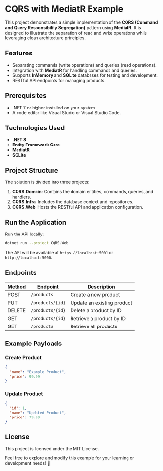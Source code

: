 # CQRS with MediatR Example  

This project demonstrates a simple implementation of the **CQRS (Command and Query Responsibility Segregation)** pattern using **MediatR**. It is designed to illustrate the separation of read and write operations while leveraging clean architecture principles.  

## Features  
- Separating commands (write operations) and queries (read operations).  
- Integration with **MediatR** for handling commands and queries.  
- Supports **InMemory** and **SQLite** databases for testing and development.  
- RESTful API endpoints for managing products.  

## Prerequisites  
- .NET 7 or higher installed on your system.  
- A code editor like Visual Studio or Visual Studio Code.  

## Technologies Used  
- **.NET 8**  
- **Entity Framework Core**  
- **MediatR**  
- **SQLite**  

## Project Structure  
The solution is divided into three projects:  
1. **CQRS.Domain**: Contains the domain entities, commands, queries, and handlers.  
2. **CQRS.Infra**: Includes the database context and repositories.  
3. **CQRS.Web**: Hosts the RESTful API and application configuration.  

## Run the Application
Run the API locally:

```bash
dotnet run --project CQRS.Web  
```
The API will be available at ``https://localhost:5001`` or ``http://localhost:5000``.

## Endpoints
| Method | Endpoint           | Description                   |
|--------|--------------------|-------------------------------|
| POST   | `/products`        | Create a new product          |
| PUT    | `/products/{id}`   | Update an existing product    |
| DELETE | `/products/{id}`   | Delete a product by ID        |
| GET    | `/products/{id}`   | Retrieve a product by ID      |
| GET    | `/products`        | Retrieve all products         |

## Example Payloads
### Create Product
```json
{  
  "name": "Example Product",  
  "price": 99.99  
}
```

### Update Product
```json
{  
  "id": 1,  
  "name": "Updated Product",  
  "price": 79.99  
}
```

## License
This project is licensed under the MIT License.

Feel free to explore and modify this example for your learning or development needs! 🚀
